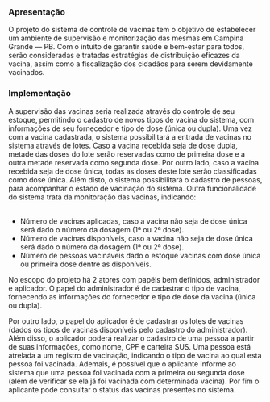 <h3><b>Apresentação</b></h3>
O projeto do sistema de controle de vacinas tem o objetivo de estabelecer um ambiente de supervisão e monitorização das mesmas em Campina Grande — PB. Com o intuito de garantir saúde e bem-estar para todos, serão consideradas e tratadas estratégias de distribuição eficazes da vacina, assim como a fiscalização dos cidadãos para serem devidamente vacinados.
    
<h3><b>Implementação</b></h3>
A supervisão das vacinas seria realizada através do controle de seu estoque, permitindo o cadastro de novos tipos de vacina do sistema, com informações de seu fornecedor e tipo de dose (única ou dupla). Uma vez com a vacina cadastrada, o sistema possibilitará a entrada de vacinas no sistema através de lotes. Caso a vacina recebida seja de dose dupla, metade das doses do lote serão reservadas como de primeira dose e a outra metade reservada como segunda dose. Por outro lado, caso a vacina recebida seja de dose única, todas as doses deste lote serão classificadas como dose única. Além disto, o sistema possibilitará o cadastro de pessoas, para acompanhar o estado de vacinação do sistema. Outra funcionalidade do sistema trata da monitoração das vacinas, indicando:<br></br>
    
<ul><li>Número de vacinas aplicadas, caso a vacina não seja de dose única será dado o número da dosagem (1ª ou 2ª dose).</li>
<li>Número de vacinas disponíveis, caso a vacina não seja de dose única será dado o número da dosagem (1ª ou 2ª dose).</li>
<li>Número de pessoas vacináveis dado o estoque vacinas com dose única ou primeira dose dentre as disponíveis.</li></ul>
    
No escopo do projeto há 2 atores com papéis bem definidos, administrador e aplicador. O papel do administrador é de cadastrar o tipo de vacina, fornecendo as informações do fornecedor e tipo de  dose da vacina (única ou dupla).
    
Por outro lado, o papel do aplicador é de cadastrar os lotes de vacinas (dados os tipos de vacinas disponíveis pelo cadastro do administrador). Além disso, o aplicador poderá realizar o cadastro de uma pessoa a partir de suas informações, como nome, CPF e carteira SUS. Uma pessoa está atrelada a um registro de vacinação, indicando o tipo de vacina ao qual esta pessoa foi vacinada. Ademais, é possível que o aplicante informe ao sistema que uma pessoa foi vacinada com a primeira ou segunda dose (além de verificar se ela já foi vacinada com determinada vacina). Por  fim o aplicante pode consultar o status das vacinas presentes no sistema.
